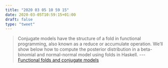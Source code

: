 ```yaml
---
title: "2020 03 05 10 59 15"
date: 2020-03-05T10:59:15+01:00
draft: false
type: "tweet"
---
```

> Conjugate models have the structure of a fold in functional programming, also known as a reduce or accumulate operation. We’ll show below how to compute the posterior distribution in a beta-binomial and normal-normal model using folds in Haskell. --- [Functional folds and conjugate models](https://www.johndcook.com/blog/2016/06/01/functional-folds-and-conjugate-models/)
